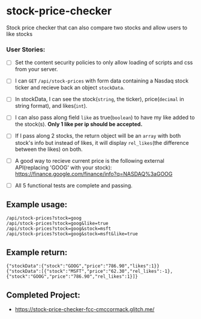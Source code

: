 # stock-price-checker
Stock price checker that can also compare two stocks and allow users to like stocks


### User Stories:
- [ ] Set the content security policies to only allow loading of scripts and css from your server.
- [ ] I can `GET` `/api/stock-prices` with form data containing a Nasdaq stock ticker and recieve back an object `stockData`.
- [ ] In stockData, I can see the stock(`string`, the ticker), price(`decimal` in string format), and likes(`int`).
- [ ] I can also pass along field `like` as true(`boolean`) to have my like added to the stock(s). **Only 1 like per ip should be accepted.**
- [ ] If I pass along 2 stocks, the return object will be an `array` with both stock's info but instead of likes, it will display `rel_likes`(the difference between the likes) on both.
- [ ] A good way to recieve current price is the following external API(replacing 'GOOG' with your stock): https://finance.google.com/finance/info?q=NASDAQ%3aGOOG
- [ ] All 5 functional tests are complete and passing.


Example usage:
----
```
/api/stock-prices?stock=goog
/api/stock-prices?stock=goog&like=true
/api/stock-prices?stock=goog&stock=msft
/api/stock-prices?stock=goog&stock=msft&like=true
```

Example return:
----
```
{"stockData":{"stock":"GOOG","price":"786.90","likes":1}}
{"stockData":[{"stock":"MSFT","price":"62.30","rel_likes":-1},{"stock":"GOOG","price":"786.90","rel_likes":1}]}
```

Completed Project:
----
 * https://stock-price-checker-fcc-cmccormack.glitch.me/
 
